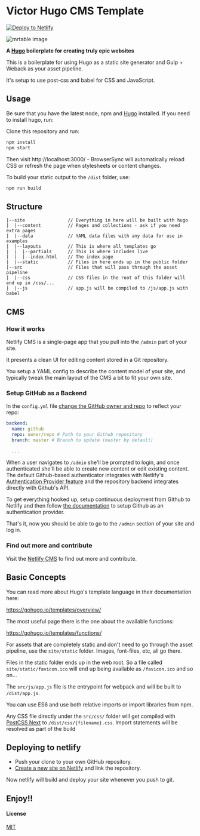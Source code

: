 # Victor Hugo CMS Template
<!-- Markdown snippet -->
[![Deploy to Netlify](https://www.netlify.com/img/deploy/button.svg)](https://app.netlify.com/start/deploy?repository=https://github.com/bdougie/nofancy-cms-template)

![mrtable image](https://s3-us-west-1.amazonaws.com/publis-brian-images/nofancy.png?X-Amz-Date=20161223T201223Z&X-Amz-Expires=300&X-Amz-Algorithm=AWS4-HMAC-SHA256&X-Amz-Signature=a0c7caaf825e8684eee6f048f85d092dc50439f998e826b3f5a951c5ffd6634e&X-Amz-Credential=ASIAIDNGOAYRSYHUBZUA/20161223/us-west-1/s3/aws4_request&X-Amz-SignedHeaders=Host&x-amz-security-token=FQoDYXdzEK3//////////wEaDIAjPW4rJRhKA2ZUjCL6AVocpLlA2inVQ/km%2B/smSRaNrpHq1zHnX7iQInIutiCsVi6AeLN%2B/bvEfYkqoUQmGWOMIWbZPTP86M61gVQlkmuyAdQmCg4IYU7RJoYEHu4iiBwkPeB6uBSORinIITm3qbZvXsHcO9YaPiCfhd/HONjd1/N6K%2BMX%2BxL5nHBtZJN0NbVvHrkEVaUpSsKxHdtWzei9oCJmmt90dxoc0ETuuslvdIQOtD21xADUfi8M57bIoLoG4Ey1r3fq5BAj4MUvBABa61AADAlUA2%2BAEOF0DzFqWtp/LPUB9zR8/TYQV2VjMWcgCvGgMNRMgXAWBfZtHUPUAI8/kJ7arq0okYf2wgU%3D)

**A [Hugo](http://gohugo.io/) boilerplate for creating truly epic websites**

This is a boilerplate for using Hugo as a static site generator and Gulp + Weback as your
asset pipeline.

It's setup to use post-css and babel for CSS and JavaScript.

## Usage
Be sure that you have the latest node, npm and [Hugo](https://gohugo.io/overview/installing/) installed. If you need to install hugo, run:

Clone this repository and run:

```bash
npm install
npm start
```

Then visit http://localhost:3000/ - BrowserSync will automatically reload CSS or
refresh the page when stylesheets or content changes.

To build your static output to the `/dist` folder, use:

```bash
npm run build
```

## Structure

```
|--site                // Everything in here will be built with hugo
|  |--content          // Pages and collections - ask if you need extra pages
|  |--data             // YAML data files with any data for use in examples
|  |--layouts          // This is where all templates go
|  |  |--partials      // This is where includes live
|  |  |--index.html    // The index page
|  |--static           // Files in here ends up in the public folder
|--src                 // Files that will pass through the asset pipeline
|  |--css              // CSS files in the root of this folder will end up in /css/...
|  |--js               // app.js will be compiled to /js/app.js with babel
```
## CMS

### How it works

Netlify CMS is a single-page app that you pull into the `/admin` part of your site.

It presents a clean UI for editing content stored in a Git repository.

You setup a YAML config to describe the content model of your site, and typically
tweak the main layout of the CMS a bit to fit your own site.

### Setup GitHub as a Backend

In the `config.yml` file [change the GitHub owner and repo](https://github.com/bdougie/strata-cms-template/blob/master/site/static/admin/config.yml#L3) to reflect your repo:

```yaml
backend:
  name: github
  repo: owner/repo # Path to your Github repository
  branch: master # Branch to update (master by default)
  
  ...
```
When a user navigates to `/admin` she'll be prompted to login, and once authenticated
she'll be able to create new content or edit existing content.
The default Github-based authenticator integrates with Netlify's [Authentication Provider feature](https://www.netlify.com/docs/authentication-providers) and the repository
backend integrates directly with Github's API.

To get everything hooked up, setup continuous deployment from Github to Netlify
and then follow [the documentation](https://www.netlify.com/docs/authentication-providers)
to setup Github as an authentication provider.

That's it, now you should be able to go to the `/admin` section of your site and
log in.

### Find out more and contribute

Visit the [Netlify CMS](https://github.com/netlify/netlify-cms/) to find out more and contribute. 

## Basic Concepts

You can read more about Hugo's template language in their documentation here:

https://gohugo.io/templates/overview/

The most useful page there is the one about the available functions:

https://gohugo.io/templates/functions/

For assets that are completely static and don't need to go through the asset pipeline,
use the `site/static` folder. Images, font-files, etc, all go there.

Files in the static folder ends up in the web root. So a file called `site/static/favicon.ico`
will end up being available as `/favicon.ico` and so on...

The `src/js/app.js` file is the entrypoint for webpack and will be built to `/dist/app.js`.

You can use ES6 and use both relative imports or import libraries from npm.

Any CSS file directly under the `src/css/` folder will get compiled with [PostCSS Next](http://cssnext.io/)
to `/dist/css/{filename}.css`. Import statements will be resolved as part of the build

## Deploying to netlify

- Push your clone to your own GitHub repository.
- [Create a new site on Netlify](https://app.netlify.com/start) and link the repository.

Now netlify will build and deploy your site whenever you push to git.

##  Enjoy!!

#### License

[MIT](LICENSE)
